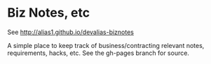 # Biz Notes, etc

See http://alias1.github.io/devalias-biznotes

A simple place to keep track of business/contracting relevant notes, requirements, hacks, etc. See the gh-pages branch for source.
